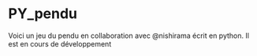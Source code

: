 # PY_pendu
Voici un jeu du pendu en collaboration avec @nishirama écrit en python.
Il est en cours de développement
